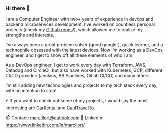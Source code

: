 ### Hi there 👋

<!--
**marcllort/marcllort** is a ✨ _special_ ✨ repository because its `README.md` (this file) appears on your GitHub profile.

Here are some ideas to get you started:

- 🔭 I’m currently working on ...
- 🌱 I’m currently learning ...
- 👯 I’m looking to collaborate on ...
- 🤔 I’m looking for help with ...
- 💬 Ask me about ...
- 📫 How to reach me: ...
- 😄 Pronouns: ...
- ⚡ Fun fact: ...
-->

I am a Computer Engineer with two+ years of experience in devops and backend microservices development. I’ve worked on countless personal projects (check my [Github repos](https://github.com/marcllort?tab=repositories)!), which allowed me to realize my strengths and interests.

I’ve always been a great problem solver (good googler), quick learner, and a technophile obsessed with the latest devices. Now I’m working as a DevOps engineer, and I get to show off all these elements of who I am.

As a DevOps engineer, I get to work every day with Terraform, AWS, Datadog and CircleCI, but also have worked with Kubernetes, GCP, different CI/CD providers(Jenkins, BB Pipelines, Gitlab CI/CD) and many others.

I’m still adding new technologies and projects to my tech stack every day, with no intention to stop!

⚡ If you want to check out some of my projects, I would say the most interesting are [CarRental](https://github.com/marcllort/Car_Rental_Monorepo) and [CanITravelTo](https://github.com/marcllort/CanITravelTo_Backend).

📫 Contact: marc.llort@outlook.com
🧾 LinkedIn: https://www.linkedin.com/in/marcllort/

